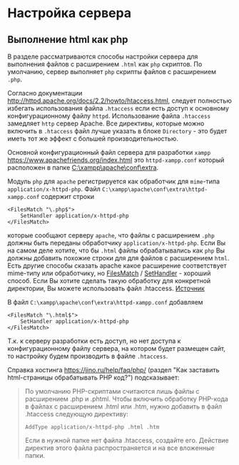 # Настройка сервера

## Выполнение html как php

В разделе рассматриваются способы настройки сервера для выполнения файлов с расширением `.html` как `php` скриптов.
По умолчанию, сервер выполняет `php` скрипты файлов с расширением `.php`.

Согласно документации <http://httpd.apache.org/docs/2.2/howto/htaccess.html>,  следует полностью избегать использования файла `.htaccess` если есть доступ к основному конфигурационному файлу `httpd`. Использование файла `.htaccess` замедляет `http` сервер Apache. Все директивы, которые можно включить в `.htaccess` файл лучше указать в блоке `Directory` - это будет иметь тот же эффект с большей производительностью.

Основной конфигурационный файл сервера для разработки `xampp` <https://www.apachefriends.org/index.html> это `httpd-xampp.conf` который расположен в папке [C:\xampp\apache\conf\extra](file://C:/xampp/apache/conf/extra).

Модуль `php` для `apache` регистрируется как обработчик для `mime`-типа `application/x-httpd-php`. Файл `C:\xampp\apache\conf\extra\httpd-xampp.conf` содержит строки

```properties
<FilesMatch "\.php$">
    SetHandler application/x-httpd-php
</FilesMatch>
```

которые сообщают серверу `apache`, что файлы с расширением `.php` должны быть переданы обработчику `application/x-httpd-php`. Если Вы на самом деле хотите, что бы `.html` файлы обрабатывались как `php` Вы должны добавить похожие строки для для файлов с расширением `html`. Есть другие способы сказать apache какое расширение соответствует mime-типу или обработчику, но [FilesMatch](http://httpd.apache.org/docs/2.2/mod/core.html#filesmatch) / [SetHandler](http://httpd.apache.org/docs/2.2/mod/core.html#sethandler) - хороший способ. Если Вы хотите сделать такую обработку для конкретной директории, Вы можете использовать файл .htaccess.
[Источник](https://stackoverflow.com/a/2198740/11596781)

В файл `C:\xampp\apache\conf\extra\httpd-xampp.conf` добавляем

```properties
<FilesMatch "\.html$">
    SetHandler application/x-httpd-php
</FilesMatch>
```

Т.к. к серверу разработки есть доступ, но нет доступа к конфигурационному файлу сервера, на котором будет размещен сайт, то настройку будем производить в файле `.htaccess`.

Справка хостинга <https://jino.ru/help/faq/php/> (раздел "Как заставить html-страницы обрабатывать PHP код?") подсказывает:

>По умолчанию PHP-скриптами считаются лишь файлы с расширением .php и .phtml. Чтобы включить обработку PHP-кода в файлах с расширением .html или .htm, нужно добавить в файл .htaccess следующую директиву:
>
> ```htaccess
> AddType application/x-httpd-php .html .htm
> ```
>
>Если в нужной папке нет файла .htaccess, создайте его. Действие директив этого файла распространяется и на все вложенные папки.
